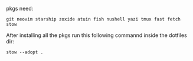 pkgs need:
```
git neovim starship zoxide atuin fish nushell yazi tmux fast fetch stow
```
After installing all the pkgs run this following commannd inside the dotfiles dir:
```
stow --adopt .
```
